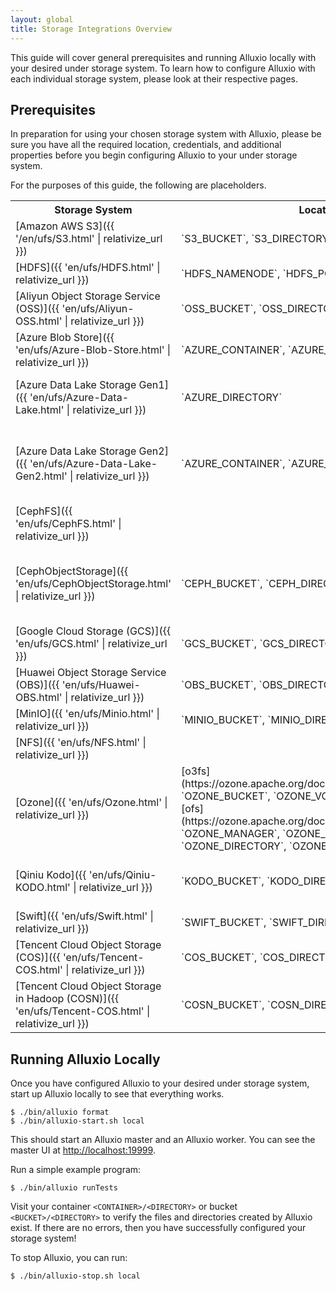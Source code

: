 ```yaml
---
layout: global
title: Storage Integrations Overview
---
```


This guide will cover general prerequisites and running Alluxio locally with your desired under storage system. To learn how to configure Alluxio with each individual storage system, please look at their respective pages.

## Prerequisites

<!-- In preparation for using your chosen storage system with Alluxio, create a new bucket, or use an existing bucket, and note the directory you want to use in that bucket, either by creating a new directory in the bucket or using an existing one. -->

In preparation for using your chosen storage system with Alluxio, please be sure you have all the required location, credentials, and additional properties before you begin configuring Alluxio to your under storage system.

For the purposes of this guide, the following are placeholders.

<table class="table table-striped">
    <tr>
        <th>Storage System</th>
        <th>Location</th>
        <th>Credentials</th>
        <th>Additional Properties</th>
    </tr>
    <tr>
        <td markdown="span">[Amazon AWS S3]({{ '/en/ufs/S3.html' | relativize_url }})</td>
        <td markdown="span">`S3_BUCKET`, `S3_DIRECTORY`</td>
        <td markdown="span">`S3_ACCESS_KEY_ID`, `S3_SECRET_KEY`</td>
        <td markdown="span"></td>
    </tr>
    <tr>
        <td markdown="span">[HDFS]({{ 'en/ufs/HDFS.html' | relativize_url }})</td>
        <td markdown="span">`HDFS_NAMENODE`, `HDFS_PORT`</td>
        <td markdown="span"></td>
        <td markdown="span">
            Specify Hadoop version: <br />
            `HADOOP_VERSION`</td>
    </tr>
    <tr>
        <td markdown="span">[Aliyun Object Storage Service (OSS)]({{ 'en/ufs/Aliyun-OSS.html' | relativize_url }})</td>
        <td markdown="span">`OSS_BUCKET`, `OSS_DIRECTORY`</td>
        <td markdown="span">`OSS_ACCESS_KEY_ID`, `OSS_ACCESS_KEY_SECRET`, `OSS_ENDPOINT`</td>
        <td markdown="span"></td>
    </tr>
    <tr>
        <td markdown="span">[Azure Blob Store]({{ 'en/ufs/Azure-Blob-Store.html' | relativize_url }})</td>
        <td markdown="span">`AZURE_CONTAINER`, `AZURE_DIRECTORY`</td>
        <td markdown="span">`AZURE_ACCOUNT`, `AZURE_ACCOUNT_KEY`</td>
        <td markdown="span"></td>
    </tr>
    <tr>
        <td markdown="span">[Azure Data Lake Storage Gen1]({{ 'en/ufs/Azure-Data-Lake.html' | relativize_url }})</td>
        <td markdown="span">`AZURE_DIRECTORY`</td>
        <td markdown="span">`AZURE_ACCOUNT`</td>
        <td markdown="span">OAuth credentials: <br />
            `CLIENT_ID`, `AUTHENTICATION_KEY`, `TENANT_ID`</td>
    </tr>
    <tr>
        <td markdown="span">[Azure Data Lake Storage Gen2]({{ 'en/ufs/Azure-Data-Lake-Gen2.html' | relativize_url }})</td>
        <td markdown="span">`AZURE_CONTAINER`, `AZURE_DIRECTORY`</td>
        <td markdown="span">`AZURE_ACCOUNT`, `AZURE_SHARED_KEY`</td>
        <td markdown="span">
            OAuth credentials: <br />
            `OAUTH_ENDPOINT`, `CLIENT_ID`, `CLIENT_SECRET`, `MSI_ENDPOINT`, `MSI_TENANT`</td>
    </tr>
    <tr>
        <td markdown="span">[CephFS]({{ 'en/ufs/CephFS.html' | relativize_url }})</td>
        <td markdown="span"></td>
        <td markdown="span">`CEPHFS_CONF_FILE`, `CEPHFS_NAME`, `CEPHFS_DIRECTORY`, `CEPHFS_AUTH_ID`, `CEPHFS_KEYRING_FILE`</td>
        <td markdown="span"></td>
    </tr>
    <tr>
        <td markdown="span">[CephObjectStorage]({{ 'en/ufs/CephObjectStorage.html' | relativize_url }})</td>
        <td markdown="span">`CEPH_BUCKET`, `CEPH_DIRECTORY`</td>
        <td markdown="span">
            [S3](http://docs.aws.amazon.com/AmazonS3/latest/API/Welcome.html) (preferred): `S3_ACCESS_KEY_ID`, `S3_SECRET_KEY_ID` <br />
            [Swift](http://docs.openstack.org/developer/swift/): `SWIFT_USER`, `SWIFT_TENANT`, `SWIFT_PASSWORD`, `SWIFT_AUTH_URL`, `SWIFT_AUTH_METHOD`
        </td>
        <td markdown="span">
            Specify S3 properties: (preferred) <br />
            `RGW_HOSTNAME`, `RGW_PORT`, `INHERIT_ACL` <br /><br />
        </td>
    </tr>
    <tr>
        <td markdown="span">[Google Cloud Storage (GCS)]({{ 'en/ufs/GCS.html' | relativize_url }})</td>
        <td markdown="span">`GCS_BUCKET`, `GCS_DIRECTORY`</td>
        <td markdown="span">For GCS Version 1: `GCS_ACCESS_KEY_ID`, `GCS_SECRET_ACCESS_KEY`</td>
        <td markdown="span"></td>
    </tr>
    <tr>
        <td markdown="span">[Huawei Object Storage Service (OBS)]({{ 'en/ufs/Huawei-OBS.html' | relativize_url }})</td>
        <td markdown="span">`OBS_BUCKET`, `OBS_DIRECTORY`</td>
        <td markdown="span">`OBS_ACCESS_KEY`, `OBS_SECRET_KEY`, `OBS_ENDPOINT`</td>
        <td markdown="span"></td>
    </tr>
    <tr>
        <td markdown="span">[MinIO]({{ 'en/ufs/Minio.html' | relativize_url }})</td>
        <td markdown="span">`MINIO_BUCKET`, `MINIO_DIRECTORY`</td>
        <td markdown="span">`S3_ACCESS_KEY_ID`, `S3_SECRET_KEY`, `MINIO_ENDPOINT`</td>
        <td markdown="span"></td>
    </tr>
    <tr>
        <td markdown="span">[NFS]({{ 'en/ufs/NFS.html' | relativize_url }})</td>
        <td markdown="span"></td>
        <td markdown="span"></td>
        <td markdown="span"></td>
    </tr>
    <tr>
        <td markdown="span">[Ozone]({{ 'en/ufs/Ozone.html' | relativize_url }})</td>
        <td markdown="span">
            [o3fs](https://ozone.apache.org/docs/1.0.0/interface/ofs.html): `OZONE_BUCKET`, `OZONE_VOLUME` <br />
            [ofs](https://ozone.apache.org/docs/1.0.0/interface/o3fs.html): `OZONE_MANAGER`, `OZONE_BUCKET`, `OZONE_DIRECTORY`, `OZONE_VOLUME`</td>
        <td markdown="span">
            `OM_SERVICE_IDS`</td>
        <td markdown="span">
            Mount specific version: <br />
            `OZONE_VERSION`</td>
    </tr>
    <tr>
        <td markdown="span">[Qiniu Kodo]({{ 'en/ufs/Qiniu-KODO.html' | relativize_url }})</td>
        <td markdown="span">`KODO_BUCKET`, `KODO_DIRECTORY`</td>
        <td markdown="span">`KODO_ACCESS_KEY`, `KODO_SECRET_KEY`</td>
        <td markdown="span">
            Specify domain to identify bucket: <br />
            `KODO_DOWNLOAD_HOST`, `KODO_ENDPOINT`
        </td>
    </tr>
    <tr>
        <td markdown="span">[Swift]({{ 'en/ufs/Swift.html' | relativize_url }})</td>
        <td markdown="span">`SWIFT_BUCKET`, `SWIFT_DIRECTORY`</td>
        <td markdown="span">`SWIFT_USER`, `SWIFT_TENANT`, `SWIFT_PASSWORD`, `SWIFT_AUTH_URL`, `SWIFT_AUTH_METHOD`</td>
        <td markdown="span">
            Specify Swift Region: <br />
            `SWIFT_REGION`</td>
    </tr>
    <tr>
        <td markdown="span">[Tencent Cloud Object Storage (COS)]({{ 'en/ufs/Tencent-COS.html' | relativize_url }})</td>
        <td markdown="span">`COS_BUCKET`, `COS_DIRECTORY`</td>
        <td markdown="span">`COS_ACCESS_KEY`, `COS_SECRET_KEY`</td>
        <td markdown="span">
            Specify COS region: <br />
            `COS_REGION`, `COS_APPID`
        </td>
    </tr>
    <tr>
        <td markdown="span">[Tencent Cloud Object Storage in Hadoop (COSN)]({{ 'en/ufs/Tencent-COS.html' | relativize_url }})</td>
        <td markdown="span">`COSN_BUCKET`, `COSN_DIRECTORY`</td>
        <td markdown="span">`COSN_SECRET_ID`, `COSN_SECRET_KEY`</td>
        <td markdown="span">
            Specify COSN region: <br />
            `COSN_REGION`
        </td>
    </tr>
</table>

## Running Alluxio Locally

Once you have configured Alluxio to your desired under storage system, start up Alluxio locally to see that everything works.

```shell
$ ./bin/alluxio format
$ ./bin/alluxio-start.sh local
```

This should start an Alluxio master and an Alluxio worker. You can see the master UI at
[http://localhost:19999](http://localhost:19999).

Run a simple example program:

```shell
$ ./bin/alluxio runTests
```

<!-- Visit your container `<BUCKET>/<DIRECTORY>` to verify the files and directories created by Alluxio exist. For this test, you should see files named like:

```
<BUCKET>/<DIRECTORY>/default_tests_files/BASIC_CACHE_THROUGH
``` -->


Visit your container `<CONTAINER>/<DIRECTORY>` or bucket `<BUCKET>/<DIRECTORY>` to verify the files and directories created by Alluxio exist. If there are no errors, then you have successfully configured your storage system!

To stop Alluxio, you can run:

``` shell
$ ./bin/alluxio-stop.sh local
```
